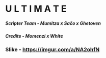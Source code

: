 # U L T I M A T E

##### Scripter Team - Mumitza x Sačo x Ghetoven
##### Credits - Momenzi x White
### Slike - https://imgur.com/a/NA2ohfN
